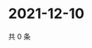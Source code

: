 # 2021-12-10

共 0 条

<!-- BEGIN WEIBO -->
<!-- 最后更新时间 Fri Dec 10 2021 01:22:05 GMT+0800 (China Standard Time) -->

<!-- END WEIBO -->
